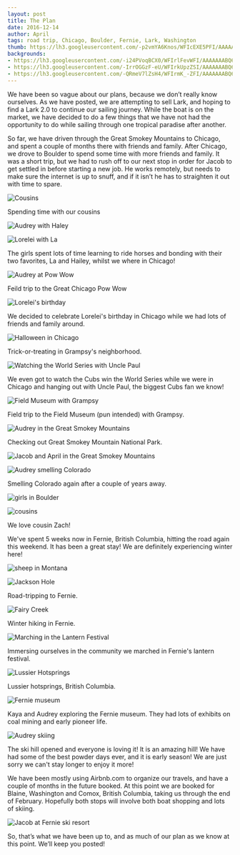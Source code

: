 ```yaml
---
layout: post
title: The Plan
date: 2016-12-14
author: April
tags: road trip, Chicago, Boulder, Fernie, Lark, Washington
thumb: https://lh3.googleusercontent.com/-p2vmYA6Knos/WFIcEXE5PFI/AAAAAAABQ6U/Su92k8DchBk/s640/blogger-image-2129329290.jpg
backgrounds:
- https://lh3.googleusercontent.com/-i24PVoqBCX0/WFIrlFevWFI/AAAAAAABQ64/rLJtv4eCKvE/s640/blogger-image-1467115180.jpg
- https://lh3.googleusercontent.com/-IrrOGGzF-eU/WFIrkUpzZSI/AAAAAAABQ60/wWNGXUkvtU0/s640/blogger-image-1557362838.jpg
- https://lh3.googleusercontent.com/-QRmeV7lZsH4/WFIrmK_-ZFI/AAAAAAABQ68/QxrCVzJCu1s/s640/blogger-image--889325939.jpg
---
```


We have been so vague about our plans, because we don’t really know ourselves. As we have posted, we are attempting to sell Lark, and hoping to find a Lark 2.0 to continue our sailing journey. While the boat is on the market, we have decided to do a few things that we have not had the opportunity to do while sailing through one tropical paradise after another. 

So far, we have driven through the Great Smokey Mountains to Chicago, and spent a couple of months there with friends and family. After Chicago, we drove to Boulder to spend some time with more friends and family. It was a short trip, but we had to rush off to our next stop in order for Jacob to get settled in before starting a new job. He works remotely, but needs to make sure the internet is up to snuff, and if it isn’t he has to straighten it out with time to spare. 

![Cousins](https://1.bp.blogspot.com/-gq6sUa7gzto/WFHK04DI-QI/AAAAAAABQq0/aM7HVA0qfXcUvDSPc13ZKbykfF5k6pVigCLcB/s1600/IMG_2896.jpg)

Spending time with our cousins

![Audrey with Haley](https://1.bp.blogspot.com/-M--w7A_ZhGQ/WFHK1hguB-I/AAAAAAABQq8/DTk1SrrvTrAXbIjAKB8i92WVdDgn8eWtwCLcB/s1600/IMG_3059.jpg)

![Lorelei with La](https://2.bp.blogspot.com/-1pSlH839Tvc/WFHK2aoL_oI/AAAAAAABQrA/ETgNiS77jdkeZ3T5Vxt0m_l2eAaHqua7ACLcB/s1600/IMG_3355.jpg)

The girls spent lots of time learning to ride horses and bonding with their two favorites, La and Hailey, whilst we where in Chicago! 

![Audrey at Pow Wow](https://4.bp.blogspot.com/-3wxY4aYUSZg/WFHK0fIsiWI/AAAAAAABQqs/FkTnHMTXl242aE9CG5osDoPHGl8UeOafQCLcB/s1600/IMG_2331.jpg)
 
Feild trip to the Great Chicago Pow Wow

![Lorelei's birthday](https://1.bp.blogspot.com/-dOxKXyvloak/WFHK4sJaIxI/AAAAAAABQrM/ckb0kTu9Bnsg1wl8oL_G72rxPuB9S58pQCLcB/s1600/IMG_4179.jpg)

We decided to celebrate Lorelei's birthday in Chicago while we had lots of friends and family around. 

![Halloween in Chicago](https://1.bp.blogspot.com/-GKxtw-BD3w4/WFHK5aNNZlI/AAAAAAABQrY/FrFVDXaumC8wICiIYJh3n3cCcfDoieTgQCLcB/s1600/IMG_4273.jpg)

Trick-or-treating in Grampsy's neighborhood. 

![Watching the World Series with Uncle Paul](https://lh3.googleusercontent.com/-RG1Bz7J-DnM/WFHMQX9EnYI/AAAAAAABQt8/6kNS0l4RS4Q/s640/blogger-image--426062690.jpg)

We even got to watch the Cubs win the World Series while we were in Chicago and hanging out with Uncle Paul, the biggest Cubs fan we know!

![Field Museum with Grampsy](https://3.bp.blogspot.com/-i3nlaVbg4do/WFHK5v4fJuI/AAAAAAABQrc/4-JaiKTLd18CsALs3tOb3eVBrO4XnQSSQCLcB/s1600/IMG_4328%25281%2529.jpg)

Field trip to the Field Museum (pun intended) with Grampsy.

![Audrey in the Great Smokey Mountains](https://1.bp.blogspot.com/-z-18DBUskEs/WFHKyOvoj_I/AAAAAAABQqo/7twmaGLfKsU7Fy9_J9Vcj5V0qmqUK0DBACLcB/s1600/IMG_1666.jpg)

Checking out Great Smokey Mountain National Park. 

![Jacob and April in the Great Smokey Mountains](https://2.bp.blogspot.com/-gLBWK1DvDtU/WFHKxwHk3tI/AAAAAAABQqk/knQWx7hTGgEp_OD0dF68TmJU7qTFJOTcQCLcB/s1600/IMG_1528.jpg)

![Audrey smelling Colorado](https://2.bp.blogspot.com/-j4v_ehpZ3VA/WFHK9WrWraI/AAAAAAABQrs/nJtETVQmi-I4VXiZQsCM8KAwX8rDSErNgCLcB/s1600/IMG_4701.jpg)

Smelling Colorado again after a couple of years away. 

![girls in Boulder](https://1.bp.blogspot.com/-l-4TKx4KxYg/WFHK9LGcv_I/AAAAAAABQrk/as3H_s8jUy4R0W-fs_Z4bW1czF7tNx8VgCLcB/s1600/IMG_4735.jpg)

![cousins](https://4.bp.blogspot.com/-b2SPGXNIB2E/WFHK_Uc095I/AAAAAAABQr4/PvhC_MfXvqg0H3WirRnoErc73fPPT04TgCLcB/s1600/IMG_5037.jpg)

We love cousin Zach! 

We've spent 5 weeks now in Fernie, British Columbia, hitting the road again this weekend. It has been a great stay! We are definitely experiencing winter here!

![sheep in Montana](https://4.bp.blogspot.com/-FqkBRePYZls/WFHLBIvwG1I/AAAAAAABQr8/BsKb4qFViNcHGlmIVVxjIkkBozpM-ZZCgCLcB/s1600/IMG_5085.jpg)

![Jackson Hole](https://3.bp.blogspot.com/-bUpTAppLDYM/WFHLB6u7WrI/AAAAAAABQsA/bBpkXDuQIl0NrkryBTA0tU0LMPXpFYbUwCLcB/s1600/IMG_5105.jpg)

Road-tripping to Fernie. 

![Fairy Creek](https://4.bp.blogspot.com/-4otvrdR_Mlk/WFHLEt44OXI/AAAAAAABQsI/2SRHGZoyvBckNIwM9NL7KPFyh9NqlTFYQCLcB/s1600/IMG_5373.jpg)

Winter hiking in Fernie. 

![Marching in the Lantern Festival](https://1.bp.blogspot.com/-HgmtsoWqR4E/WFHLFIr8TBI/AAAAAAABQsM/FSuJDyPhWjMi6ySpUEb3lEArmuEZuNiZwCLcB/s1600/IMG_5475.jpg)

Immersing ourselves in the community we marched in Fernie's lantern festival. 

![Lussier Hotsprings](https://3.bp.blogspot.com/-O9Sch5Razmg/WFHLFj_mnBI/AAAAAAABQsQ/3DHvpSkAGhYvhJdz3HJnKPV7G8904MCowCLcB/s1600/IMG_5945.jpg)

Lussier hotsprings, British Columbia. 

![Fernie museum](https://3.bp.blogspot.com/-MEYlqtLyuyk/WFHLGrs4WgI/AAAAAAABQsU/K_TtoDU-1KQyR3tIgSLhQedXdI-qDluKQCLcB/s1600/IMG_6197.jpg)

Kaya and Audrey exploring the Fernie museum. They had lots of exhibits on coal mining and early pioneer life. 

![Audrey skiing](https://lh3.googleusercontent.com/-p2vmYA6Knos/WFIcEXE5PFI/AAAAAAABQ6U/Su92k8DchBk/s640/blogger-image-2129329290.jpg)

The ski hill opened and everyone is loving it! It is an amazing hill! We have had some of the best powder days ever, and it is early season! We are just sorry we can't stay longer to enjoy it more!

We have been mostly using Airbnb.com to organize our travels, and have a couple of months in the future booked. At this point we are booked for Blaine, Washington and Comox, British Columbia, taking us through the end of February. Hopefully both stops will involve both boat shopping and lots of skiing. 

![Jacob at Fernie ski resort](https://lh3.googleusercontent.com/-gZz7C3bPckc/WFIl4m5KBlI/AAAAAAABQ6k/2of6_QwFNgM/s640/blogger-image--139780944.jpg)

So, that’s what we have been up to, and as much of our plan as we know at this point. We’ll keep you posted! 
